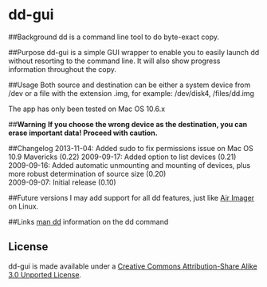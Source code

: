 dd-gui
======

##Background
dd is a command line tool to do byte-exact copy.

##Purpose
dd-gui is a simple GUI wrapper to enable you to easily launch dd without resorting to the command line. It will also show progress information throughout the copy.

##Usage
Both source and destination can be either a system device from /dev or a file with the extension .img, for example: /dev/disk4, /files/dd.img

The app has only been tested on Mac OS 10.6.x

##**Warning**
**If you choose the wrong device as the destination, you can erase important data! Proceed with caution.**

##Changelog
2013-11-04: Added sudo to fix permissions issue on Mac OS 10.9 Mavericks (0.22)
2009-09-17: Added option to list devices (0.21)  
2009-09-16: Added automatic unmounting and mounting of devices, plus more robust determination of source size (0.20)  
2009-09-07: Initial release (0.10)  

##Future versions
I may add support for all dd features, just like [Air Imager](http://air-imager.sourceforge.net/) on Linux.

##Links
[man dd](http://www.freebsd.org/cgi/man.cgi?query=dd&sektion=1) information on the dd command

## License

dd-gui is made available under a [Creative Commons Attribution-Share Alike 3.0 Unported License](http://creativecommons.org/licenses/by-sa/3.0).
